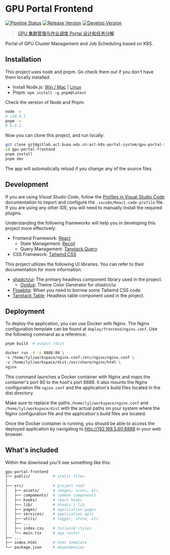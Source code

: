 # GPU Portal Frontend

[![Pipeline Status](https://gitlab.act.buaa.edu.cn/gpu-portal/gpu-portal-frontend/badges/main/pipeline.svg)](https://gitlab.act.buaa.edu.cn/gpu-portal/gpu-portal-frontend/-/commits/main)
[![Release Version](https://img.shields.io/badge/Release-0.0.0-blue)](http://192.168.5.60:8888/)
[![Develop Version](https://img.shields.io/badge/Develop-0.0.0-orange)](http://192.168.5.60:8888/)

> [GPU 集群管理与作业调度 Portal 设计和任务分解](https://docs.qq.com/doc/DWENFVWpzSW16TGFV)

Portal of GPU Cluster Management and Job Scheduling based on K8S.

## Installation

This project uses node and pnpm. Go check them out if you don't have them locally installed.

- Install Node.js: [Win / Mac](https://nodejs.org/en/download) | [Linux](https://github.com/nodesource/distributions/blob/master/README.md#installation-instructions)
- Pnpm: `npm install -g pnpm@latest`

Check the version of Node and Pnpm:

```bash
node -v
# v20.8.1
pnpm -v
# 8.9.2
```

Now you can clone this project, and run locally:

```bash
git clone git@gitlab.act.buaa.edu.cn:act-k8s-portal-system/gpu-portal-frontend.git
cd gpu-portal-frontend
pnpm install
pnpm dev
```

The app will automatically reload if you change any of the source files.

## Development

If you are using _Visual Studio Code_, follow the [Profiles in Visual Studio Code](https://code.visualstudio.com/docs/editor/profiles#_import) documentation to import and configure the `.vscode/React.code-profile` file. If you are using any other IDE, you will need to manually install the required plugins.

Understanding the following frameworks will help you in developing this project more effectively:

- Frontend Framework: [React](https://react.dev/learn)
  - State Management: [Recoil](https://recoiljs.org/zh-hans/)
  - Query Management: [Tanstack Query](https://tanstack.com/query/latest)
- CSS Framework: [Tailwind CSS](https://tailwindcss.com/docs/guides/vite)

This project utilizes the following UI libraries. You can refer to their documentation for more information:

- [shadcn/ui](https://ui.shadcn.com/examples/dashboard): The primary headless component library used in the project.
  - [Oxidus](https://oxidus.vercel.app/): Theme Color Generator for _shadcn/ui_.
- [Flowbite](https://flowbite.com/docs/getting-started/react/): When you need to _borrow_ some Tailwind CSS code.
- [Tanstack Table](https://tanstack.com/table/v8): Headless table component used in the project.

## Deployment

To deploy the application, you can use Docker with Nginx. The Nginx configuration template can be found at `deploy/frontend/nginx.conf`. Use the following command as a reference:

```bash
pnpm build  # output /dist

docker run -d -p 8888:80 \
-v /home/lyl/workspace/nginx.conf:/etc/nginx/nginx.conf \
-v /home/lyl/workspace/dist:/usr/share/nginx/html \
nginx
```

This command launches a Docker container with Nginx and maps the container's port 80 to the host's port 8888. It also mounts the Nginx configuration file `nginx.conf` and the application's build files located in the dist directory.

Make sure to replace the paths `/home/lyl/workspace/nginx.conf` and `/home/lyl/workspace/dist` with the actual paths on your system where the Nginx configuration file and the application's build files are located.

Once the Docker container is running, you should be able to access the deployed application by navigating to http://192.168.5.60:8888 in your web browser.

## What's included

Within the download you'll see something like this:

```bash
gpu-portal-frontend
├── public/          # static files
│
├── src/             # project root
│   ├── assets/      # images, icons, etc.
│   ├── compoments/  # common components
│   ├── hooks/       # react hooks
│   ├── lib/         # shadcn's lib
│   ├── pages/       # application pages
│   ├── services/    # application apis
│   ├── utils/       # logger, store, etc.
│   ├── ...
│   ├── index.css    # tailwind styles
│   └── main.tsx     # app router
├── ...
├── index.html       # html template
└── package.json     # dependencies
```
